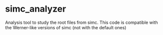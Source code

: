 # simc_analyzer
Analysis tool to study the root files from simc. This code is compatible with the Werner-like versions of simc (not with the default ones)

